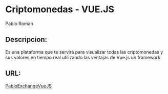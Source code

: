 # Criptomonedas - VUE.JS
Pablo Roman

## Descripcion:
Es una plataforma que te servirá para visualizar todas las criptomonedas y sus valores en tiempo real utilizando las ventajas de Vue.js un framework

## URL:
[PabloExchangeVueJS](https://roman-exchange-vue.netlify.app/)
